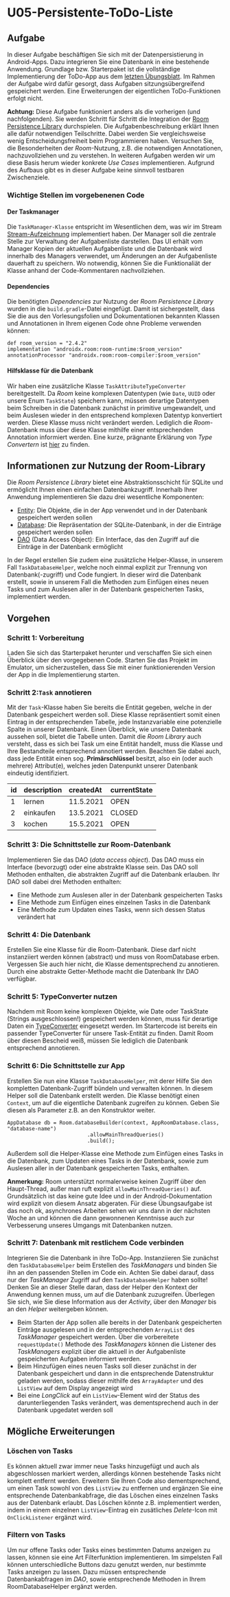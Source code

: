 # U05-Persistente-ToDo-Liste

## Aufgabe

In dieser Aufgabe beschäftigen Sie sich mit der Datenpersistierung in Android-Apps. Dazu integrieren Sie eine Datenbank in eine bestehende Anwendung. Grundlage bzw. Starterpaket ist die vollständige Implementierung der ToDo-App aus dem [letzten Übungsblatt](https://android-regensburg.github.io/AssignmentViewer/index.html#Android-Regensburg/U04-ToDo-Liste). Im Rahmen der Aufgabe wird dafür gesorgt, dass Aufgaben sitzungsübergreifend gespeichert werden. Eine Erweiterungen der eigentlichen ToDo-Funktionen erfolgt nicht.

**Achtung:** Diese Aufgabe funktioniert anders als die vorherigen (und nachfolgenden). Sie werden Schritt für Schritt die Integration der [Room Persistence Library](https://developer.android.com/training/data-storage/room) durchspielen. Die Aufgabenbeschreibung erklärt Ihnen alle dafür notwendigen Teilschritte. Dabei werden Sie vergleichsweise wenig Entscheidungsfreiheit beim Programmieren haben. Versuchen Sie, die Besonderheiten der _Room_-Nutzung, z.B. die notwendigen Annotationen, nachzuvollziehen und zu verstehen. In weiteren Aufgaben werden wir um diese Basis herum wieder konkrete _Use Cases_ implementieren. Aufgrund des Aufbaus gibt es in dieser Aufgabe keine sinnvoll testbaren Zwischenziele.


### Wichtige Stellen im vorgebenenen Code

#### Der Taskmanager

Die `TaskManager-Klasse` entspricht im Wesentlichen dem, was wir im Stream [Stream-Aufzeichnung](https://www.youtube.com/watch?v=6m_b9NZGD6w) implementiert haben. Der Manager soll die zentrale Stelle zur Verwaltung der Aufgabenliste darstellen. Das UI erhält vom Manager Kopien der aktuellen Aufgabenliste und die Datenbank wird innerhalb des Managers verwendet, um Änderungen an der Aufgabenliste dauerhaft zu speichern. Wo notwendig, können Sie die Funktionaliät der Klasse anhand der Code-Kommentaren nachvollziehen.

#### Dependencies

Die benötigten _Dependencies_ zur Nutzung der _Room Persistence Library_ wurden in die `build.gradle`-Datei eingefügt. Damit ist sichergestellt, dass Sie die aus den Vorlesungsfolien und Dokumentationen bekannten Klassen und Annotationen in Ihrem eigenen Code ohne Probleme verwenden können:
   
```
def room_version = "2.4.2"
implementation "androidx.room:room-runtime:$room_version"
annotationProcessor "androidx.room:room-compiler:$room_version"
```

#### Hilfsklasse für die Datenbank

Wir haben eine zusätzliche Klasse `TaskAttributeTypeConverter` bereitgestellt. Da _Room_ keine komplexen Datentypen (wie `Date`, `UUID` oder unsere Enum `TaskState`) speichern kann, müssen derartige Datentypen beim Schreiben in die Datenbank zunächst in primitive umgewandelt, und beim Auslesen wieder in den entsprechend komplexen Datentyp konvertiert werden. Diese Klasse muss nicht verändert werden. Lediglich die _Room_-Datenbank muss über diese Klasse mithilfe einer entsprechenden Annotation informiert werden. Eine kurze, prägnante Erklärung von _Type Convertern_ ist [hier](https://developer.android.com/training/data-storage/room/referencing-data) zu finden. 

## Informationen zur Nutzung der Room-Library

Die _Room Persistence Library_ bietet eine Abstraktionsschicht für SQLite und ermöglicht Ihnen einen einfachen Datenbankzugriff. Innerhalb Ihrer Anwendung implementieren Sie dazu drei wesentliche Komponenten:

- [Entity](https://developer.android.com/training/data-storage/room/defining-data): Die Objekte, die in der App verwendet und in der Datenbank gespeichert werden sollen
- [Database](https://developer.android.com/reference/kotlin/androidx/room/Database): Die Repräsentation der SQLite-Datenbank, in der die Einträge gespeichert werden sollen
- [DAO](https://developer.android.com/training/data-storage/room/accessing-data) (Data Access Object): Ein Interface, das den Zugriff auf die Einträge in der Datenbank ermöglicht

In der Regel erstellen Sie zudem eine zusätzliche Helper-Klasse, in unserem Fall `TaskDatabaseHelper`, welche noch einmal explizit zur Trennung von Datenbank(-zugriff) und Code fungiert. In dieser wird die Datenbank erstellt, sowie in unserem Fall die Methoden zum Einfügen eines neuen Tasks und zum Auslesen aller in der Datenbank gespeicherten Tasks, implementiert werden.

## Vorgehen

### Schritt 1: Vorbereitung

Laden Sie sich das Starterpaket herunter und verschaffen Sie sich einen Überblick über den vorgegebenen Code. Starten Sie das Projekt im Emulator, um sicherzustellen, dass Sie mit einer funktionierenden Version der App in die Implementierung starten.

### Schritt 2:`Task` annotieren

Mit der `Task`-Klasse haben Sie bereits die Entität gegeben, welche in der Datenbank gespeichert werden soll. Diese Klasse repräsentiert somit einen Eintrag in der entsprechenden Tabelle, jede Instanzvariable eine potenzielle Spalte in unserer Datenbank. Einen Überblick, wie unsere Datenbank aussehen soll, bietet die Tabelle unten. Damit die _Room Library_ auch versteht, dass es sich bei Task um eine Entität handelt, muss die Klasse und Ihre Bestandteile entsprechend annotiert werden. Beachten Sie dabei auch, dass jede Entität einen sog. **Primärschlüssel** besitzt, also ein (oder auch mehrere) Attribut(e), welches jeden Datenpunkt unserer Datenbank eindeutig identifiziert.

|id |description|createdAt|currentState|
|:--|:----------|:--------|:-----------|
|1  |lernen     |11.5.2021|OPEN        |
|2  |einkaufen  |13.5.2021|CLOSED      |
|3  |kochen     |15.5.2021|OPEN        |

### Schritt 3: Die Schnittstelle zur Room-Datenbank

Implementieren Sie das DAO (_data access object_). Das DAO muss ein Interface (bevorzugt) oder eine abstrakte Klasse sein. Das DAO soll Methoden enthalten, die abstrakten Zugriff auf die Datenbank erlauben. Ihr DAO soll dabei drei Methoden enthalten:

- Eine Methode zum Auslesen aller in der Datenbank gespeicherten Tasks
- Eine Methode zum Einfügen eines einzelnen Tasks in die Datenbank
- Eine Methode zum Updaten eines Tasks, wenn sich dessen Status verändert hat

### Schritt 4: Die Datenbank

Erstellen Sie eine Klasse für die Room-Datenbank. Diese darf nicht instanziiert werden können (abstract) und muss von RoomDatabase erben. Vergessen Sie auch hier nicht, die Klasse dementsprechend zu annotieren. Durch eine abstrakte Getter-Methode macht die Datenbank Ihr DAO verfügbar. 

### Schritt 5: TypeConverter nutzen

Nachdem mit Room keine komplexen Objekte, wie Date oder TaskState (Strings ausgeschlossen!) gespeichert werden können, muss für derartige Daten ein [TypeConverter](https://developer.android.com/training/data-storage/room/referencing-data) eingesetzt werden. Im Startercode ist bereits ein passender TypeConverter für unsere Task-Entität zu finden. Damit Room über diesen Bescheid weiß, müssen Sie lediglich die Datenbank entsprechend annotieren.

### Schritt 6: Die Schnittstelle zur App

Erstellen Sie nun eine Klasse `TaskDatabaseHelper`, mit derer Hilfe Sie den kompletten Datenbank-Zugriff bündeln und verwalten können. In diesem Helper soll die Datenbank erstellt werden. Die Klasse benötigt einen `Context`, um auf die eigentliche Datenbank zugreifen zu können. Geben Sie diesen als Parameter z.B. an den Konstruktor weiter.

```
AppDatabase db = Room.databaseBuilder(context, AppRoomDatabase.class, "database-name")
                          .allowMainThreadQueries()
                          .build();
```

Außerdem soll die Helper-Klasse eine Methode zum Einfügen eines Tasks in die Datenbank, zum Updaten eines Tasks in der Datenbank, sowie zum Auslesen aller in der Datenbank gespeicherten Tasks, enthalten.

**Anmerkung:** Room unterstützt normalerweise keinen Zugriff über den Haupt-Thread, außer man ruft explizit `allowMainThreadQueries()` auf. Grundsätzlich ist das keine gute Idee und in der Android-Dokumentation wird explizit von diesem Ansatz abgeraten. Für diese Übungsaufgabe ist das noch ok, asynchrones Arbeiten sehen wir uns dann in der nächsten Woche an und können die dann gewonnenen Kenntnisse auch zur Verbesserung unseres Umgangs mit Datenbanken nutzen.

### Schritt 7: Datenbank mit restlichem Code verbinden

Integrieren Sie die Datenbank in ihre ToDo-App. Instanziieren Sie zunächst den `TaskDatabaseHelper` beim Erstellen des _TaskManagers_ und binden Sie ihn an den passenden Stellen im Code ein. Achten Sie dabei darauf, dass nur der _TaskManager_ Zugriff auf den `TaskDatabaseHelper` haben sollte! Denken Sie an dieser Stelle daran, dass der Helper den Kontext der Anwendung kennen muss, um auf die Datenbank zuzugreifen. Überlegen Sie sich, wie Sie diese Information aus der _Activity_, über den _Manager_ bis an den _Helper_ weitergeben können.

- Beim Starten der App sollen alle bereits in der Datenbank gespeicherten Einträge ausgelesen und in der entsprechenden `ArrayList` des _TaskManager_ gespeichert werden. Über die vorbereitete `requestUpdate()` Methode des _TaskManagers_ können die Listener des _TaskManagers_ explizit über die aktuell in der Aufgabenliste gespeicherten Aufgaben informiert werden.
- Beim Hinzufügen eines neuen Tasks soll dieser zunächst in der Datenbank gespeichert und dann in die entsprechende Datenstruktur geladen werden, sodass dieser mithilfe des `ArrayAdapter` und des `ListView` auf dem Display angezeigt wird
- Bei eine _LongClick_ auf ein `ListView`-Element wird der Status des darunterliegenden Tasks verändert, was dementsprechend auch in der Datenbank upgedatet werden soll

## Mögliche Erweiterungen

### Löschen von Tasks
Es können aktuell zwar immer neue Tasks hinzugefügt und auch als abgeschlossen markiert werden, allerdings können bestehende Tasks nicht komplett entfernt werden. Erweitern Sie Ihren Code also dementsprechend, um einen Task sowohl von des `ListView` zu entfernen und ergänzen Sie eine entsprechende Datenbankabfrage, die das Löschen eines einzelnen Tasks aus der Datenbank erlaubt. Das Löschen könnte z.B. implementiert werden, indem in einem einzelnen `ListView`-Eintrag ein zusätliches _Delete_-Icon mit `OnClickListener` ergänzt wird.

### Filtern von Tasks
Um nur offene Tasks oder Tasks eines bestimmten Datums anzeigen zu lassen, können sie eine Art Filterfunktion implementieren. Im simpelsten Fall können unterschiedliche Buttons dazu genutzt werden, nur bestimmte Tasks anzeigen zu lassen. Dazu müssen entsprechende Datenbankabfragen im _DAO_, sowie entsprechende Methoden in Ihrem RoomDatabaseHelper ergänzt werden.